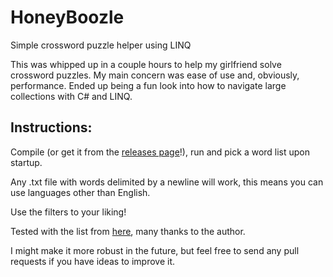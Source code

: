 # HoneyBoozle
Simple crossword puzzle helper using LINQ

This was whipped up in a couple hours to help my girlfriend solve crossword puzzles.
My main concern was ease of use and, obviously, performance.
Ended up being a fun look into how to navigate large collections with C# and LINQ.

## Instructions:

  Compile (or get it from the [releases page](https://github.com/knwldg/HoneyBoozle/releases)!), run and pick a word list upon startup. 
  
  Any .txt file with words delimited by a newline will work, this means you can use languages other than English.
  
  Use the filters to your liking!
  
  
Tested with the list from [here](https://github.com/dwyl/english-words), many thanks to the author.

I might make it more robust in the future, but feel free to send any pull requests if you have ideas to improve it.
